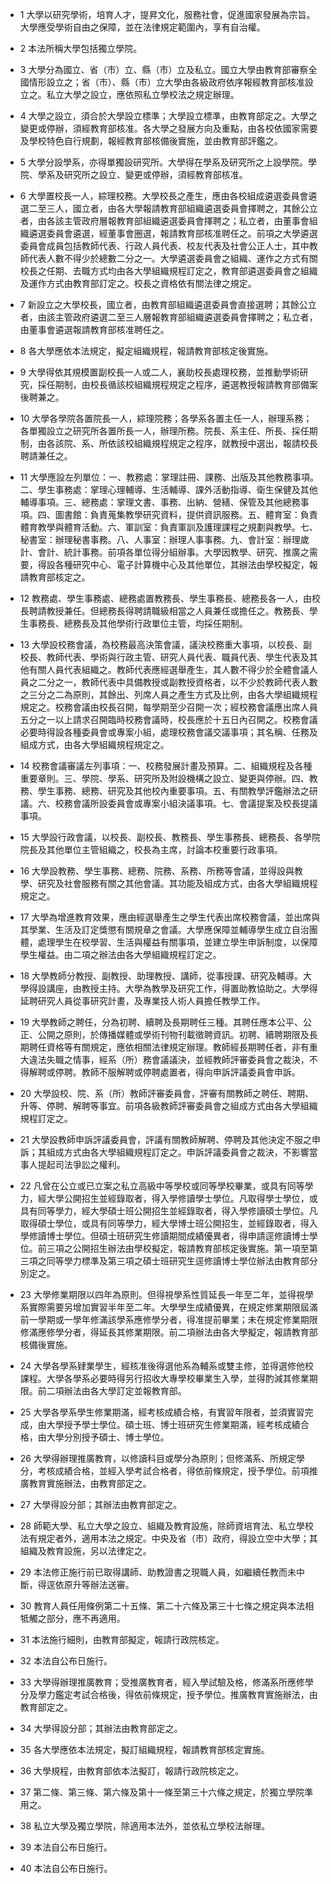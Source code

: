 * 1 大學以研究學術，培育人才，提昇文化，服務社會，促進國家發展為宗旨。大學應受學術自由之保障，並在法律規定範圍內，享有自治權。

* 2 本法所稱大學包括獨立學院。

* 3 大學分為國立、省（市）立、縣（市）立及私立。國立大學由教育部審察全國情形設立之；省（市）、縣（市）立大學由各級政府依序報經教育部核准設立之。私立大學之設立，應依照私立學校法之規定辦理。

* 4 大學之設立，須合於大學設立標準；大學設立標準，由教育部定之。大學之變更或停辦，須經教育部核准。各大學之發展方向及重點，由各校依國家需要及學校特色自行規劃，報經教育部核備後實施，並由教育部評鑑之。

* 5 大學分設學系，亦得單獨設研究所。大學得在學系及研究所之上設學院。學院、學系及研究所之設立、變更或停辦，須經教育部核准。

* 6 大學置校長一人，綜理校務。大學校長之產生，應由各校組成遴選委員會遴選二至三人，國立者，由各大學報請教育部組織遴選委員會擇聘之，其餘公立者，由各該主管政府層報教育部組織遴選委員會擇聘之；私立者，由董事會組織遴選委員會遴選，經董事會圈選，報請教育部核准聘任之。前項之大學遴選委員會成員包括教師代表、行政人員代表、校友代表及社會公正人士，其中教師代表人數不得少於總數二分之一。大學遴選委員會之組織、運作之方式有關校長之任期、去職方式均由各大學組織規程訂定之，教育部遴選委員會之組織及運作方式由教育部訂定之。校長之資格依有關法律之規定。

* 7 新設立之大學校長，國立者，由教育部組織遴選委員會直接選聘；其餘公立者，由該主管政府遴選二至三人層報教育部組織遴選委員會擇聘之；私立者，由董事會遴選報請教育部核准聘任之。

* 8 各大學應依本法規定，擬定組織規程，報請教育部核定後實施。

* 9 大學得依其規模置副校長一人或二人，襄助校長處理校務，並推動學術研究，採任期制，由校長循該校組織規程規定之程序，遴選教授報請教育部備案後聘兼之。

* 10 大學各學院各置院長一人，綜理院務；各學系各置主任一人，辦理系務；各單獨設立之研究所各置所長一人，辦理所務。院長、系主任、所長、採任期制，由各該院、系、所依該校組織規程規定之程序，就教授中選出，報請校長聘請兼任之。

* 11 大學應設左列單位：一、教務處：掌理註冊、課務、出版及其他教務事項。二、學生事務處：掌理心理輔導、生活輔導、課外活動指導、衛生保健及其他輔導事項。三、總務處：掌理文書、事務、出納、營繕、保管及其他總務事項。四、圖書館：負責蒐集教學研究資料，提供資訊服務。五、體育室：負責體育教學與體育活動。六、軍訓室：負責軍訓及護理課程之規劃與教學。七、秘書室：辦理秘書事務。八、人事室：辦理人事事務。九、會計室：辦理歲計、會計、統計事務。前項各單位得分組辦事。大學因教學、研究、推廣之需要，得設各種研究中心、電子計算機中心及其他單位，其辦法由學校擬定，報請教育部核定之。

* 12 教務處、學生事務處、總務處置教務長、學生事務長、總務長各一人，由校長聘請教授兼任。但總務長得聘請職級相當之人員兼任或擔任之。教務長、學生事務長、總務長及其他學術行政單位主管，均採任期制。

* 13 大學設校務會議，為校務最高決策會議，議決校務重大事項，以校長、副校長、教師代表、學術與行政主管、研究人員代表、職員代表、學生代表及其他有關人員代表組織之。教師代表應經選舉產生，其人數不得少於全體會議人員之二分之一，教師代表中具備教授或副教授資格者，以不少於教師代表人數之三分之二為原則，其餘出、列席人員之產生方式及比例，由各大學組織規程規定之。校務會議由校長召開，每學期至少召開一次；經校務會議應出席人員五分之一以上請求召開臨時校務會議時，校長應於十五日內召開之。校務會議必要時得設各種委員會或專案小組，處理校務會議交議事項；其名稱、任務及組成方式，由各大學組織規程規定之。

* 14 校務會議審議左列事項：一、校務發展計畫及預算。二、組織規程及各種重要章則。三、學院、學系、研究所及附設機構之設立、變更與停辦。四、教務、學生事務、總務、研究及其他校內重要事項。五、有關教學評鑑辦法之研議。六、校務會議所設委員會或專案小組決議事項。七、會議提案及校長提議事項。

* 15 大學設行政會議，以校長、副校長、教務長、學生事務長、總務長、各學院院長及其他單位主管組織之，校長為主席，討論本校重要行政事項。

* 16 大學設教務、學生事務、總務、院務、系務、所務等會議，並得設與教學、研究及社會服務有關之其他會議。其功能及組成方式，由各大學組織規程規定之。

* 17 大學為增進教育效果，應由經選舉產生之學生代表出席校務會議，並出席與其學業、生活及訂定獎懲有關規章之會議。大學應保障並輔導學生成立自治團體，處理學生在校學習、生活與權益有關事項，並建立學生申訴制度，以保障學生權益。由二項之辦法由各大學組織規程訂定之。

* 18 大學教師分教授、副教授、助理教授、講師，從事授課、研究及輔導。大學得設講座，由教授主持。大學為教學及研究工作，得置助教協助之。大學得延聘研究人員從事研究計畫，及專業技人術人員擔任教學工作。

* 19 大學教師之聘任，分為初聘、續聘及長期聘任三種。其聘任應本公平、公正、公開之原則，於傳播媒體或學術刊物刊載徵聘資訊。初聘、續聘期限及長期聘任資格等有關規定，應依相關法律規定辦理。教師經長期聘任者，非有重大違法失職之情事，經系（所）務會議議決，並經教師評審委員會之裁決，不得解聘或停聘。教師不服解聘或停聘處置者，得向申訴評議委員會申訴。

* 20 大學設校、院、系（所）教師評審委員會，評審有關教師之聘任、聘期、升等、停聘、解聘等事宜。前項各級教師評審委員會之組成方式由各大學組織規程訂定之。

* 21 大學設教師申訴評議委員會，評議有關教師解聘、停聘及其他決定不服之申訴；其組成方式由各大學組織規程訂定之。申訴評議委員會之裁決，不影響當事人提起司法爭訟之權利。

* 22 凡曾在公立或已立案之私立高級中等學校或同等學校畢業，或具有同等學力，經大學公開招生並經錄取者，得入學修讀學士學位。凡取得學士學位，或具有同等學力，經大學碩士班公開招生並經錄取者，得入學修讀碩士學位。凡取得碩士學位，或具有同等學力，經大學博士班公開招生，並經錄取者，得入學修讀博士學位。但碩士班研究生修讀期間成績優異者，得申請逕修讀博士學位。前三項之公開招生辦法由學校擬定，報請教育部核定後實施。第一項至第三項之同等學力標準及第三項之碩士班研究生逕修讀博士學位辦法由教育部分別定之。

* 23 大學修業期限以四年為原則。但得視學系性質延長一年至二年，並得視學系實際需要另增加實習半年至二年。大學學生成績優異，在規定修業期限屆滿前一學期或一學年修滿該學系應修學分者，得准提前畢業；未在規定修業期限修滿應修學分者，得延長其修業期限。前二項辦法由各大學擬定，報請教育部核備後實施。

* 24 大學各學系肄業學生，經核准後得選他系為輔系或雙主修，並得選修他校課程。大學各學系必要時得另行招收大專學校畢業生入學，並得酌減其修業期限。前二項辦法由各大學訂定並報教育部。

* 25 大學各學系學生修業期滿，經考核成績合格，有實習年限者，並須實習完成，由大學授予學士學位。碩士班、博士班研究生修業期滿，經考核成績合格，由大學分別授予碩士、博士學位。

* 26 大學得辦理推廣教育，以修讀科目或學分為原則；但修滿系、所規定學分，考核成績合格，並經入學考試合格者，得依前條規定，授予學位。前項推廣教育實施辦法，由教育部定之。

* 27 大學得設分部；其辦法由教育部定之。

* 28 師範大學、私立大學之設立、組織及教育設施，除師資培育法、私立學校法有規定者外，適用本法之規定。中央及省（市）政府，得設立空中大學；其組織及教育設施，另以法律定之。

* 29 本法修正施行前已取得講師、助教證書之現職人員，如繼續任教而未中斷，得逕依原升等辦法送審。

* 30 教育人員任用條例第二十五條、第二十六條及第三十七條之規定與本法相牴觸之部分，應不再適用。

* 31 本法施行細則，由教育部擬定，報請行政院核定。

* 32 本法自公布日施行。

* 33 大學得辦理推廣教育；受推廣教育者，經入學試驗及格，修滿系所應修學分及學力鑑定考試合格後，得依前條規定，授予學位。推廣教育實施辦法，由教育部定之。

* 34 大學得設分部；其辦法由教育部定之。

* 35 各大學應依本法規定，擬訂組織規程，報請教育部核定實施。

* 36 大學規程，由教育部依本法擬訂，報請行政院核定之。

* 37 第二條、第三條、第六條及第十一條至第三十六條之規定，於獨立學院準用之。

* 38 私立大學及獨立學院，除適用本法外，並依私立學校法辦理。

* 39 本法自公布日施行。

* 40 本法自公布日施行。

